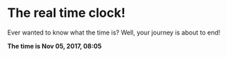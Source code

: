 # The real time clock!

Ever wanted to know what the time is? Well, your journey is about to end!

**The time is Nov 05, 2017, 08:05**